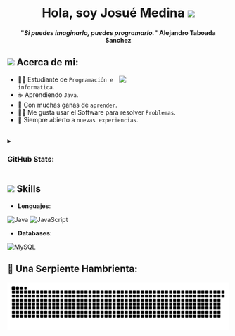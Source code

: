 <h1 align="center">Hola, soy Josué Medina <img src="https://media.giphy.com/media/hvRJCLFzcasrR4ia7z/giphy.gif" width="35"></h1>
<span align="center">
  <span>
    <h4 align="center">"<em>Si puedes imaginarlo, puedes programarlo.</em>"
      <span align="center">Alejandro Taboada Sanchez</span>
    </h4>
</span>
</span>
<h2><picture><img src = "https://github.com/7oSkaaa/7oSkaaa/blob/main/Images/about_me.gif?raw=true" width = 50px></picture> Acerca de mi:</h2>

<picture> <img align="right" src="https://github.com/7oSkaaa/7oSkaaa/blob/main/Images/Right_Side.gif?raw=true" width = 250px></picture>
- :man_student: Estudiante de `Programación e informatica`.
- :coffee: Aprendiendo `Java`.
- :pencil: Con muchas ganas de `aprender`.
- :technologist: Me gusta usar el Software para resolver `Problemas`.
- :thinking: Siempre abierto a `nuevas experiencias`.
<br>
<details>
  <summary><h3>GitHub Stats:</h3></summary>
  <br>
<p align="center">
    <a href="https://github.com/anuraghazra/github-readme-stats">
	    <img alt="Josue516's Github Stats" src="https://github-readme-stats.vercel.app/api?username=Josue516&show_icons=true&count_private=true&locale=en&theme=tokyonight&layout=compact" height="230px"/></a>
<br/>
</p>
</details>

## <img src="https://media2.giphy.com/media/QssGEmpkyEOhBCb7e1/giphy.gif?cid=ecf05e47a0n3gi1bfqntqmob8g9aid1oyj2wr3ds3mg700bl&rid=giphy.gif" width ="25"><b> Skills</b>
- **Lenguajes**:

![Java](https://img.shields.io/badge/java-%23ED8B00.svg?style=for-the-badge&logo=openjdk&logoColor=white)
![JavaScript](https://img.shields.io/badge/javascript-%23323330.svg?style=for-the-badge&logo=javascript&logoColor=%23F7DF1E)

- **Databases**:

![MySQL](https://img.shields.io/badge/mysql-4479A1.svg?style=for-the-badge&logo=mysql&logoColor=white)

<h2>🐍 Una Serpiente Hambrienta:</h2>
<picture>
  <source media="(prefers-color-scheme: dark)" srcset="https://github.com/Josue516/Josue516/blob/output/github-contribution-grid-snake-dark.svg">
  <source media="(prefers-color-scheme: light)" srcset="https://github.com/Josue516/Josue516/blob/output/github-contribution-grid-snake.svg">
  <img alt="github contribution grid snake animation" src="https://github.com/Josue516/Josue516/blob/output/github-contribution-grid-snake.svg">
</picture>
